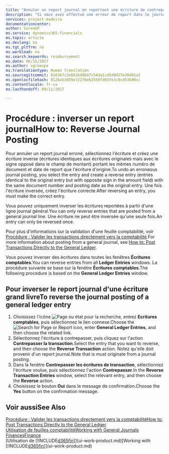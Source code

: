 ```yaml
---
title: "Annuler un report journal en reportant une écriture de contrepassation| Microsoft Docs"
description: "Si vous avez effectué une erreur de report dans le journal général, vous pouvez utiliser la fonction Inverser la transaction pour annuler le report avec une piste d'audit correcte."
services: project-madeira
documentationcenter: 
author: SorenGP
ms.service: dynamics365-financials
ms.topic: article
ms.devlang: na
ms.tgt_pltfrm: na
ms.workload: na
ms.search.keywords: reimbursement
ms.date: 06/15/2017
ms.author: sgroespe
ms.translationtype: Human Translation
ms.sourcegitcommit: 81636fc2e661bd9b07c54da1cd5d0d27e30d01a2
ms.openlocfilehash: 8126a53d59e72276eb1558fd65fe3c0cd53600cc
ms.contentlocale: fr-ca
ms.lasthandoff: 09/11/2017

---
```

# <a name="how-to-reverse-journal-posting"></a><span data-ttu-id="42a86-103">Procédure : inverser un report journal</span><span class="sxs-lookup"><span data-stu-id="42a86-103">How to: Reverse Journal Posting</span></span>
<span data-ttu-id="42a86-104">Pour annuler un report journal erroné, sélectionnez l'écriture et créez une écriture inverse (écritures identiques aux écritures originales mais avec le signe opposé dans le champ de montant) portant les mêmes numéro de document et date de report que l'écriture d'origine.</span><span class="sxs-lookup"><span data-stu-id="42a86-104">To undo an erroneous journal posting, you select the entry and create a reverse entry (entries identical to the original entry but with opposite sign in the amount field) with the same document number and posting date as the original entry.</span></span> <span data-ttu-id="42a86-105">Une fois l'écriture inversée, créez l'écriture correcte.</span><span class="sxs-lookup"><span data-stu-id="42a86-105">After reversing an entry, you must make the correct entry.</span></span>

<span data-ttu-id="42a86-106">Vous pouvez uniquement inverser les écritures reportées à partir d'une ligne journal général.</span><span class="sxs-lookup"><span data-stu-id="42a86-106">You can only reverse entries that are posted from a general journal line.</span></span> <span data-ttu-id="42a86-107">Une écriture ne peut être inversée qu'une seule fois.</span><span class="sxs-lookup"><span data-stu-id="42a86-107">An entry can only be reversed once.</span></span>

<span data-ttu-id="42a86-108">Pour plus d'informations sur la validation d'une feuille comptabilité, voir [Procédure : Valider les transactions directement vers la comptabilité](finance-how-post-transactions-directly.md).</span><span class="sxs-lookup"><span data-stu-id="42a86-108">For more information about posting from a general journal, see [How to: Post Transactions Directly to the General Ledger](finance-how-post-transactions-directly.md).</span></span>

<span data-ttu-id="42a86-109">Vous pouvez inverser des écritures dans toutes les fenêtres **Écritures comptables**.</span><span class="sxs-lookup"><span data-stu-id="42a86-109">You can reverse entries from all **Ledger Entries** windows.</span></span> <span data-ttu-id="42a86-110">La procédure suivante se base sur la fenêtre **Écritures comptables**.</span><span class="sxs-lookup"><span data-stu-id="42a86-110">The following procedure is based on the **General Ledger Entries** window.</span></span>

## <a name="to-reverse-the-journal-posting-of-a-general-ledger-entry"></a><span data-ttu-id="42a86-111">Pour inverser le report journal d'une écriture grand livre</span><span class="sxs-lookup"><span data-stu-id="42a86-111">To reverse the journal posting of a general ledger entry</span></span>
1. <span data-ttu-id="42a86-112">Choisissez l'icône ![Page ou état pour la recherche](media/ui-search/search_small.png "icône Page ou état pour la recherche"), entrez **Ecritures comptables**, puis sélectionnez le lien connexe.</span><span class="sxs-lookup"><span data-stu-id="42a86-112">Choose the ![Search for Page or Report](media/ui-search/search_small.png "Search for Page or Report icon") icon, enter **General Ledger Entries**, and then choose the related link.</span></span>
2. <span data-ttu-id="42a86-113">Sélectionnez l'écriture à contrepasser, puis cliquez sur l'action **Contrepasser la transaction**.</span><span class="sxs-lookup"><span data-stu-id="42a86-113">Select the entry that you want to reverse, and then choose the **Reverse Transaction** action.</span></span> <span data-ttu-id="42a86-114">Notez qu'elle doit provenir d'un report journal.</span><span class="sxs-lookup"><span data-stu-id="42a86-114">Note that is must originate from a journal posting.</span></span>
3. <span data-ttu-id="42a86-115">Dans la fenêtre **Contrepasser les écritures de transaction**, sélectionnez l'écriture voulue, puis sélectionnez l'action **Contrepasser**.</span><span class="sxs-lookup"><span data-stu-id="42a86-115">In the **Reverse Transaction Entries** window, select the relevant entry, and then choose the **Reverse** action.</span></span>
4. <span data-ttu-id="42a86-116">Choisissez le bouton **Oui** dans le message de confirmation.</span><span class="sxs-lookup"><span data-stu-id="42a86-116">Choose the **Yes** button on the confirmation message.</span></span>

## <a name="see-also"></a><span data-ttu-id="42a86-117">Voir aussi</span><span class="sxs-lookup"><span data-stu-id="42a86-117">See Also</span></span>
[<span data-ttu-id="42a86-118">Procédure : Valider les transactions directement vers la comptabilité</span><span class="sxs-lookup"><span data-stu-id="42a86-118">How to: Post Transactions Directly to the General Ledger</span></span>](finance-how-post-transactions-directly.md)  
[<span data-ttu-id="42a86-119">Utilisation de feuilles comptabilité</span><span class="sxs-lookup"><span data-stu-id="42a86-119">Working with General Journals</span></span>](ui-work-general-journals.md)  
[<span data-ttu-id="42a86-120">Finances</span><span class="sxs-lookup"><span data-stu-id="42a86-120">Finance</span></span>](finance.md)  
<span data-ttu-id="42a86-121">[Utilisation de [!INCLUDE[d365fin](includes/d365fin_md.md)]](ui-work-product.md)</span><span class="sxs-lookup"><span data-stu-id="42a86-121">[Working with [!INCLUDE[d365fin](includes/d365fin_md.md)]](ui-work-product.md)</span></span>  

